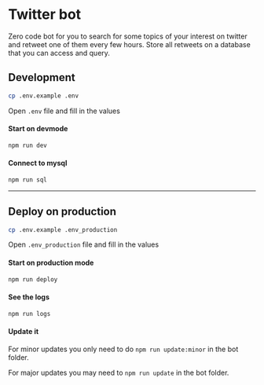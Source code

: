 # Twitter bot

Zero code bot for you to search for some topics of your interest on twitter and retweet one of them every few hours. Store all retweets on a database that you can access and query.

## Development
```bash
cp .env.example .env
```

Open `.env` file and fill in the values


#### Start on devmode
```bash
npm run dev
```

#### Connect to mysql
```bash
npm run sql
```
____


## Deploy on production
```bash
cp .env.example .env_production
```

Open `.env_production` file and fill in the values

#### Start on production mode
```bash
npm run deploy
```

#### See the logs
```bash
npm run logs
```

#### Update it

For minor updates you only need to do `npm run update:minor` in the bot folder.

For major updates you may need to `npm run update` in the bot folder.
